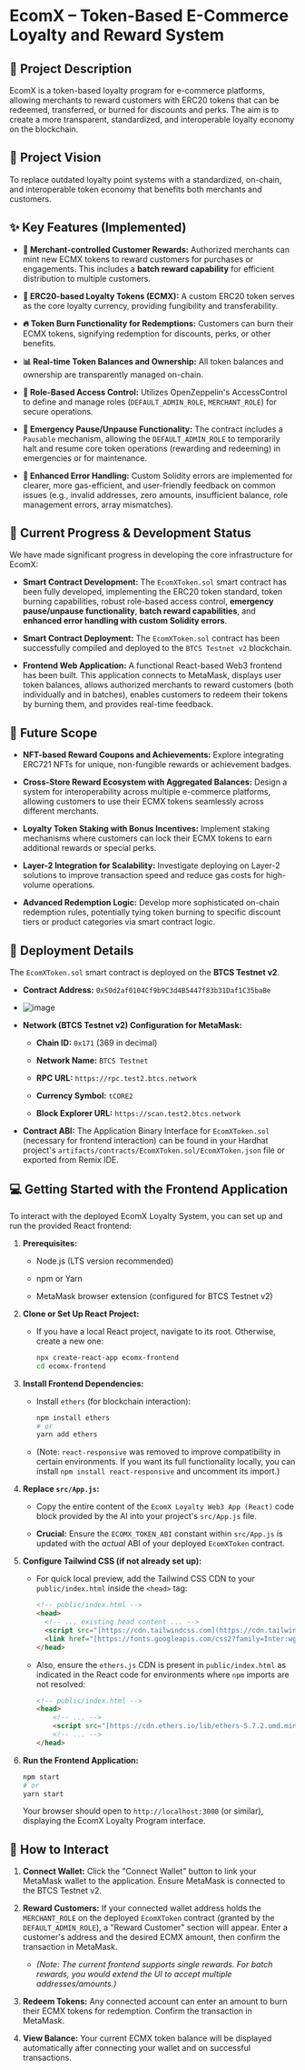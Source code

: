 # EcomX – Token-Based E-Commerce Loyalty and Reward System

## 📄 Project Description

EcomX is a token-based loyalty program for e-commerce platforms, allowing merchants to reward customers with ERC20 tokens that can be redeemed, transferred, or burned for discounts and perks. The aim is to create a more transparent, standardized, and interoperable loyalty economy on the blockchain.

## 🎯 Project Vision

To replace outdated loyalty point systems with a standardized, on-chain, and interoperable token economy that benefits both merchants and customers.

## ✨ Key Features (Implemented)

* **🏪 Merchant-controlled Customer Rewards:** Authorized merchants can mint new ECMX tokens to reward customers for purchases or engagements. This includes a **batch reward capability** for efficient distribution to multiple customers.

* **🎁 ERC20-based Loyalty Tokens (ECMX):** A custom ERC20 token serves as the core loyalty currency, providing fungibility and transferability.

* **🔥 Token Burn Functionality for Redemptions:** Customers can burn their ECMX tokens, signifying redemption for discounts, perks, or other benefits.

* **📊 Real-time Token Balances and Ownership:** All token balances and ownership are transparently managed on-chain.

* **🔐 Role-Based Access Control:** Utilizes OpenZeppelin's AccessControl to define and manage roles (`DEFAULT_ADMIN_ROLE`, `MERCHANT_ROLE`) for secure operations.

* **🛑 Emergency Pause/Unpause Functionality:** The contract includes a `Pausable` mechanism, allowing the `DEFAULT_ADMIN_ROLE` to temporarily halt and resume core token operations (rewarding and redeeming) in emergencies or for maintenance.

* **🐛 Enhanced Error Handling:** Custom Solidity errors are implemented for clearer, more gas-efficient, and user-friendly feedback on common issues (e.g., invalid addresses, zero amounts, insufficient balance, role management errors, array mismatches).

## 🚀 Current Progress & Development Status

We have made significant progress in developing the core infrastructure for EcomX:

* **Smart Contract Development:** The `EcomXToken.sol` smart contract has been fully developed, implementing the ERC20 token standard, token burning capabilities, robust role-based access control, **emergency pause/unpause functionality**, **batch reward capabilities**, and **enhanced error handling with custom Solidity errors**.

* **Smart Contract Deployment:** The `EcomXToken.sol` contract has been successfully compiled and deployed to the `BTCS Testnet v2` blockchain.

* **Frontend Web Application:** A functional React-based Web3 frontend has been built. This application connects to MetaMask, displays user token balances, allows authorized merchants to reward customers (both individually and in batches), enables customers to redeem their tokens by burning them, and provides real-time feedback.

## 🔮 Future Scope

* **NFT-based Reward Coupons and Achievements:** Explore integrating ERC721 NFTs for unique, non-fungible rewards or achievement badges.

* **Cross-Store Reward Ecosystem with Aggregated Balances:** Design a system for interoperability across multiple e-commerce platforms, allowing customers to use their ECMX tokens seamlessly across different merchants.

* **Loyalty Token Staking with Bonus Incentives:** Implement staking mechanisms where customers can lock their ECMX tokens to earn additional rewards or special perks.

* **Layer-2 Integration for Scalability:** Investigate deploying on Layer-2 solutions to improve transaction speed and reduce gas costs for high-volume operations.

* **Advanced Redemption Logic:** Develop more sophisticated on-chain redemption rules, potentially tying token burning to specific discount tiers or product categories via smart contract logic.

## 📜 Deployment Details

The `EcomXToken.sol` smart contract is deployed on the **BTCS Testnet v2**.

* **Contract Address:** `0x50d2af0104Cf9b9C3d4B5447f83b31Daf1C35baBe`
* ![image](image.png)

* **Network (BTCS Testnet v2) Configuration for MetaMask:**

    * **Chain ID:** `0x171` (369 in decimal)

    * **Network Name:** `BTCS Testnet`

    * **RPC URL:** `https://rpc.test2.btcs.network`

    * **Currency Symbol:** `tCORE2`

    * **Block Explorer URL:** `https://scan.test2.btcs.network`

* **Contract ABI:** The Application Binary Interface for `EcomXToken.sol` (necessary for frontend interaction) can be found in your Hardhat project's `artifacts/contracts/EcomXToken.sol/EcomXToken.json` file or exported from Remix IDE.

## 💻 Getting Started with the Frontend Application

To interact with the deployed EcomX Loyalty System, you can set up and run the provided React frontend:

1.  **Prerequisites:**

    * Node.js (LTS version recommended)

    * npm or Yarn

    * MetaMask browser extension (configured for BTCS Testnet v2)

2.  **Clone or Set Up React Project:**

    * If you have a local React project, navigate to its root. Otherwise, create a new one:

        ```bash
        npx create-react-app ecomx-frontend
        cd ecomx-frontend
        ```

3.  **Install Frontend Dependencies:**

    * Install `ethers` (for blockchain interaction):

        ```bash
        npm install ethers
        # or
        yarn add ethers
        ```

    * (Note: `react-responsive` was removed to improve compatibility in certain environments. If you want its full functionality locally, you can install `npm install react-responsive` and uncomment its import.)

4.  **Replace `src/App.js`:**

    * Copy the entire content of the `EcomX Loyalty Web3 App (React)` code block provided by the AI into your project's `src/App.js` file.

    * **Crucial:** Ensure the `ECOMX_TOKEN_ABI` constant within `src/App.js` is updated with the *actual* ABI of your deployed `EcomXToken` contract.

5.  **Configure Tailwind CSS (if not already set up):**

    * For quick local preview, add the Tailwind CSS CDN to your `public/index.html` inside the `<head>` tag:

        ```html
        <!-- public/index.html -->
        <head>
          <!-- ... existing head content ... -->
          <script src="[https://cdn.tailwindcss.com](https://cdn.tailwindcss.com)"></script>
          <link href="[https://fonts.googleapis.com/css2?family=Inter:wght@400;600;700&display=swap](https://fonts.googleapis.com/css2?family=Inter:wght@400;600;700&display=swap)" rel="stylesheet" />
        </head>
        ```

    * Also, ensure the `ethers.js` CDN is present in `public/index.html` as indicated in the React code for environments where `npm` imports are not resolved:

        ```html
        <!-- public/index.html -->
        <head>
            <!-- ... -->
            <script src="[https://cdn.ethers.io/lib/ethers-5.7.2.umd.min.js](https://cdn.ethers.io/lib/ethers-5.7.2.umd.min.js)"></script>
            <!-- ... -->
        </head>
        ```

6.  **Run the Frontend Application:**

    ```bash
    npm start
    # or
    yarn start
    ```

    Your browser should open to `http://localhost:3000` (or similar), displaying the EcomX Loyalty Program interface.

## 🤝 How to Interact

1.  **Connect Wallet:** Click the "Connect Wallet" button to link your MetaMask wallet to the application. Ensure MetaMask is connected to the BTCS Testnet v2.

2.  **Reward Customers:** If your connected wallet address holds the `MERCHANT_ROLE` on the deployed `EcomXToken` contract (granted by the `DEFAULT_ADMIN_ROLE`), a "Reward Customer" section will appear. Enter a customer's address and the desired ECMX amount, then confirm the transaction in MetaMask.
    * *(Note: The current frontend supports single rewards. For batch rewards, you would extend the UI to accept multiple addresses/amounts.)*

3.  **Redeem Tokens:** Any connected account can enter an amount to burn their ECMX tokens for redemption. Confirm the transaction in MetaMask.

4.  **View Balance:** Your current ECMX token balance will be displayed automatically after connecting your wallet and on successful transactions.

